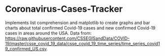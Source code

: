 # Coronavirus-Cases-Tracker
Implements list comprehension and matplotlib to create graphs and bar charts about total confirmed Covid-19 cases and new confirmed Covid-19 cases in areas around the USA. Data from: https://raw.githubusercontent.com/CSSEGISandData/COVID-19/master/csse_covid_19_data/csse_covid_19_time_series/time_series_covid19_confirmed_US.csv.
